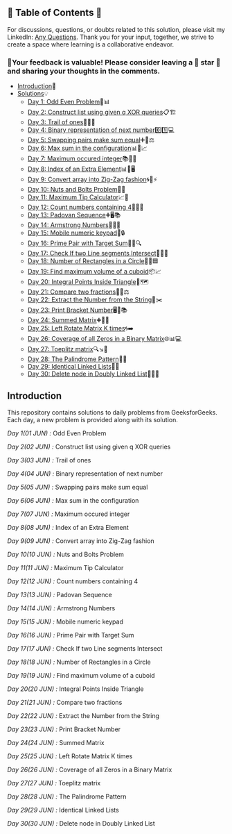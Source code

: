 ## 📜 Table of Contents 📜

For discussions, questions, or doubts related to this solution, please visit my LinkedIn: [Any Questions](https://www.linkedin.com/in/patel-hetkumar-sandipbhai-8b110525a/). Thank you for your input, together, we strive to create a space where learning is a collaborative endeavor.

### 🔮Your feedback is valuable! Please consider leaving a 🌟 star 🌟 and sharing your thoughts in the comments.

- [Introduction](https://github.com/Hunterdii/GeeksforGeeks-POTD/blob/main/README.md)📝
- [Solutions](https://github.com/Hunterdii/GeeksforGeeks-POTD/tree/main/June%202024%20GFG%20SOLUTION)💡
  - [Day 1: Odd Even Problem](<https://github.com/Hunterdii/GeeksforGeeks-POTD/blob/main/June%202024%20GFG%20SOLUTION/01(June)%20Odd%20Even%20Problem.md>)📝📊
  - [Day 2: Construct list using given q XOR queries](<https://github.com/Hunterdii/GeeksforGeeks-POTD/blob/main/June%202024%20GFG%20SOLUTION/02(June)%20Construct%20list%20using%20given%20q%20XOR%20queries.md>)📋🏗️
  - [Day 3: Trail of ones](<https://github.com/Hunterdii/GeeksforGeeks-POTD/blob/main/June%202024%20GFG%20SOLUTION/03(June)%20Trail%20of%20ones.md>)🧩🔢🧠
  - [Day 4: Binary representation of next number](<https://github.com/Hunterdii/GeeksforGeeks-POTD/blob/main/June%202024%20GFG%20SOLUTION/04(June)%20Binary%20representation%20of%20next%20number.md>)0️⃣1️⃣💻
  - [Day 5: Swapping pairs make sum equal](<https://github.com/Hunterdii/GeeksforGeeks-POTD/blob/main/June%202024%20GFG%20SOLUTION/05(June)%20Swapping%20pairs%20make%20sum%20equal.md>)➕🔢⚖️
  - [Day 6: Max sum in the configuration](<https://github.com/Hunterdii/GeeksforGeeks-POTD/blob/main/June%202024%20GFG%20SOLUTION/06(June)%20Max%20sum%20in%20the%20configuration.md>)📊🔢📈
  - [Day 7: Maximum occured integer](<https://github.com/Hunterdii/GeeksforGeeks-POTD/blob/main/June%202024%20GFG%20SOLUTION/07(June)%20Maximum%20occured%20integer.md>)📚🔢✅
  - [Day 8: Index of an Extra Element](<https://github.com/Hunterdii/GeeksforGeeks-POTD/blob/main/June%202024%20GFG%20SOLUTION/08(June)%20Index%20of%20an%20Extra%20Element.md>)📊🔢🖥️
  - [Day 9: Convert array into Zig-Zag fashion](<https://github.com/Hunterdii/GeeksforGeeks-POTD/blob/main/June%202024%20GFG%20SOLUTION/09(June)%20Convert%20array%20into%20Zig-Zag%20fashion.md>)🌀🔀⚡
  - [Day 10: Nuts and Bolts Problem](<https://github.com/Hunterdii/GeeksforGeeks-POTD/blob/main/June%202024%20GFG%20SOLUTION/10(June)%20Nuts%20and%20Bolts%20Problem.md>)🥜🔩
  - [Day 11: Maximum Tip Calculator](<https://github.com/Hunterdii/GeeksforGeeks-POTD/blob/main/June%202024%20GFG%20SOLUTION/11(June)%20Maximum%20Tip%20Calculator.md>)📈🔢
  - [Day 12: Count numbers containing 4](<https://github.com/Hunterdii/GeeksforGeeks-POTD/blob/main/June%202024%20GFG%20SOLUTION/12(June)%20Count%20numbers%20containing%204.md>)🔢✅📘
  - [Day 13: Padovan Sequence](<https://github.com/Hunterdii/GeeksforGeeks-POTD/blob/main/June%202024%20GFG%20SOLUTION/13(June)%20Padovan%20Sequence.md>)➕🖥️📚
  - [Day 14: Armstrong Numbers](<https://github.com/Hunterdii/GeeksforGeeks-POTD/blob/main/June%202024%20GFG%20SOLUTION/14(June)%20Armstrong%20Numbers.md>)💯🔢🧠
  - [Day 15: Mobile numeric keypad](<https://github.com/Hunterdii/GeeksforGeeks-POTD/blob/main/June%202024%20GFG%20SOLUTION/15(June)%20Mobile%20numeric%20keypad.md>)📱🔒
  - [Day 16: Prime Pair with Target Sum](<https://github.com/Hunterdii/GeeksforGeeks-POTD/blob/main/June%202024%20GFG%20SOLUTION/16(June)%20Prime%20Pair%20with%20Target%20Sum.md>)🔢📝🔍
  - [Day 17: Check If two Line segments Intersect](<https://github.com/Hunterdii/GeeksforGeeks-POTD/blob/main/June%202024%20GFG%20SOLUTION/17(June)%20Check%20If%20two%20Line%20segments%20Intersect.md>)📐📏🔄
  - [Day 18: Number of Rectangles in a Circle](<https://github.com/Hunterdii/GeeksforGeeks-POTD/blob/main/June%202024%20GFG%20SOLUTION/18(June)%20Number%20of%20Rectangles%20in%20a%20Circle.md>)🔵🔢🟦
  - [Day 19: Find maximum volume of a cuboid](<https://github.com/Hunterdii/GeeksforGeeks-POTD/blob/main/June%202024%20GFG%20SOLUTION/19(June)%20Find%20maximum%20volume%20of%20a%20cuboid.md>)📦📈
  - [Day 20: Integral Points Inside Triangle](<https://github.com/Hunterdii/GeeksforGeeks-POTD/blob/main/June%202024%20GFG%20SOLUTION/20(June)%20Integral%20Points%20Inside%20Triangle.md>)🔺🗺️
  - [Day 21: Compare two fractions](<https://github.com/Hunterdii/GeeksforGeeks-POTD/blob/main/June%202024%20GFG%20SOLUTION/21(June)%20Compare%20two%20fractions.md>)📐➗⚖️
  - [Day 22: Extract the Number from the String](<https://github.com/Hunterdii/GeeksforGeeks-POTD/blob/main/June%202024%20GFG%20SOLUTION/22(June)%20Extract%20the%20Number%20from%20the%20String.md>)🔢✂️
  - [Day 23: Print Bracket Number](<https://github.com/Hunterdii/GeeksforGeeks-POTD/blob/main/June%202024%20GFG%20SOLUTION/23(June)%20Print%20Bracket%20Number.md>)🖥️📝📚
  - [Day 24: Summed Matrix](<https://github.com/Hunterdii/GeeksforGeeks-POTD/blob/main/June%202024%20GFG%20SOLUTION/24(June)%20Summed%20Matrix.md>)➕🔢🧮
  - [Day 25: Left Rotate Matrix K times](<https://github.com/Hunterdii/GeeksforGeeks-POTD/blob/main/June%202024%20GFG%20SOLUTION/25(June)%20Left%20Rotate%20Matrix%20K%20times.md>)🌀➡️
  - [Day 26: Coverage of all Zeros in a Binary Matrix](<https://github.com/Hunterdii/GeeksforGeeks-POTD/blob/main/June%202024%20GFG%20SOLUTION/26(June)%20Coverage%20of%20all%20Zeros%20in%20a%20Binary%20Matrix.md>)🌐📊💻
  - [Day 27: Toeplitz matrix](<https://github.com/Hunterdii/GeeksforGeeks-POTD/blob/main/June%202024%20GFG%20SOLUTION/27(June)%20Toeplitz%20matrix.md>)🔍↘️🔢
  - [Day 28: The Palindrome Pattern](<https://github.com/Hunterdii/GeeksforGeeks-POTD/blob/main/June%202024%20GFG%20SOLUTION/28(June)%20The%20Palindrome%20Pattern.md>)🧩🔢
  - [Day 29: Identical Linked Lists](<https://github.com/Hunterdii/GeeksforGeeks-POTD/blob/main/June%202024%20GFG%20SOLUTION/29(June)%20Identical%20Linked%20Lists.md>)🔗📇
  - [Day 30: Delete node in Doubly Linked List](<https://github.com/Hunterdii/GeeksforGeeks-POTD/blob/main/June%202024%20GFG%20SOLUTION/30(June)%20Delete%20node%20in%20Doubly%20Linked%20List.md>)📝🔗❌

## Introduction

This repository contains solutions to daily problems from GeeksforGeeks. Each day, a new problem is provided along with its solution.

_Day 1(01 JUN) :_ Odd Even Problem

_Day 2(02 JUN) :_ Construct list using given q XOR queries

_Day 3(03 JUN) :_ Trail of ones

_Day 4(04 JUN) :_ Binary representation of next number

_Day 5(05 JUN) :_ Swapping pairs make sum equal

_Day 6(06 JUN) :_ Max sum in the configuration

_Day 7(07 JUN) :_ Maximum occured integer

_Day 8(08 JUN) :_ Index of an Extra Element

_Day 9(09 JUN) :_ Convert array into Zig-Zag fashion

_Day 10(10 JUN) :_ Nuts and Bolts Problem

_Day 11(11 JUN) :_ Maximum Tip Calculator

_Day 12(12 JUN) :_ Count numbers containing 4

_Day 13(13 JUN) :_ Padovan Sequence

_Day 14(14 JUN) :_ Armstrong Numbers

_Day 15(15 JUN) :_ Mobile numeric keypad

_Day 16(16 JUN) :_ Prime Pair with Target Sum

_Day 17(17 JUN) :_ Check If two Line segments Intersect

_Day 18(18 JUN) :_ Number of Rectangles in a Circle

_Day 19(19 JUN) :_ Find maximum volume of a cuboid

_Day 20(20 JUN) :_ Integral Points Inside Triangle

_Day 21(21 JUN) :_ Compare two fractions

_Day 22(22 JUN) :_ Extract the Number from the String

_Day 23(23 JUN) :_ Print Bracket Number

_Day 24(24 JUN) :_ Summed Matrix

_Day 25(25 JUN) :_ Left Rotate Matrix K times

_Day 26(26 JUN) :_ Coverage of all Zeros in a Binary Matrix

_Day 27(27 JUN) :_ Toeplitz matrix

_Day 28(28 JUN) :_ The Palindrome Pattern

_Day 29(29 JUN) :_ Identical Linked Lists

_Day 30(30 JUN) :_ Delete node in Doubly Linked List
